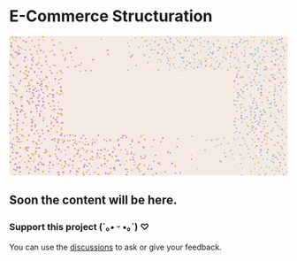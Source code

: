 # E-Commerce Structuration

![image with animation with stars on the background and a text saying database e-commerce structuration](https://github.com/hi-hi-ray/ecommerce-structuration/blob/main/Cover%20Database%20Animated.gif)

## Soon the content will be here.


### Support this project (´｡• ᵕ •｡`) ♡
You can use the [discussions](https://github.com/hi-hi-ray/ecommerce-structuration/discussions) to ask or give your feedback.

